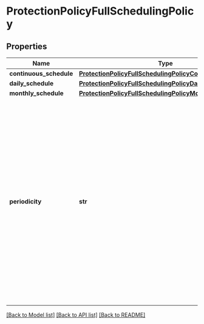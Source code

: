 # ProtectionPolicyFullSchedulingPolicy

## Properties
Name | Type | Description | Notes
------------ | ------------- | ------------- | -------------
**continuous_schedule** | [**ProtectionPolicyFullSchedulingPolicyContinuousSchedule**](ProtectionPolicyFullSchedulingPolicyContinuousSchedule.md) |  | [optional] 
**daily_schedule** | [**ProtectionPolicyFullSchedulingPolicyDailySchedule**](ProtectionPolicyFullSchedulingPolicyDailySchedule.md) |  | [optional] 
**monthly_schedule** | [**ProtectionPolicyFullSchedulingPolicyMonthlySchedule**](ProtectionPolicyFullSchedulingPolicyMonthlySchedule.md) |  | [optional] 
**periodicity** | **str** | Specifies how often to start new Job Runs of a Protection Job. &#39;kDaily&#39; means new Job Runs start daily. &#39;kMonthly&#39; means new Job Runs start monthly. &#39;kContinuous&#39; means new Job Runs repetitively start at the beginning of the specified time interval (in hours or minutes). &#39;kOneOff&#39; means this is an additional schedule. | [optional] 

[[Back to Model list]](../README.md#documentation-for-models) [[Back to API list]](../README.md#documentation-for-api-endpoints) [[Back to README]](../README.md)


